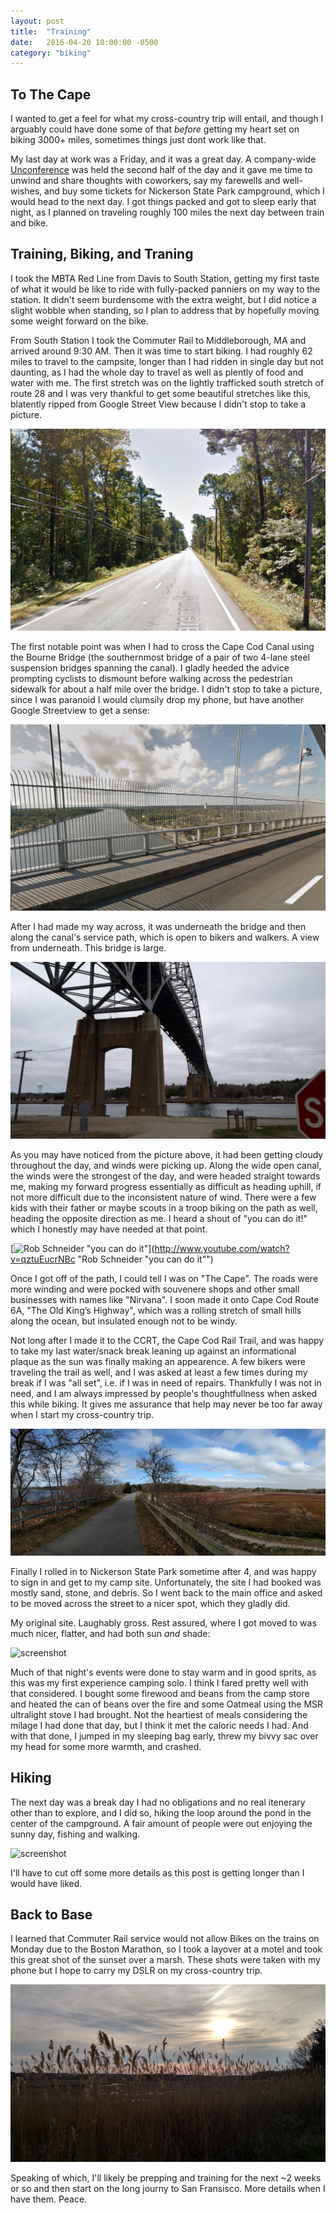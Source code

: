 ```yaml
---
layout: post
title:  "Training"
date:   2016-04-20 10:00:00 -0500
category: "biking"
---
```

## To The Cape

I wanted to get a feel for what my cross-country trip will entail, and though I arguably could have done some of that _before_ getting my heart set on biking 3000+ miles, sometimes things just dont work like that.

My last day at work was a Friday, and it was a great day. A company-wide [Unconference](https://en.wikipedia.org/wiki/Unconference) was held the second half of the day and it gave me time to unwind and share thoughts with coworkers, say my farewells and well-wishes, and buy some tickets for Nickerson State Park campground, which I would head to the next day. I got things packed and got to sleep early that night, as I planned on traveling roughly 100 miles the next day between train and bike.

## Training, Biking, and Traning

I took the MBTA Red Line from Davis to South Station, getting my first taste of what it would be like to ride with fully-packed panniers on my way to the station. It didn't seem burdensome with the extra weight, but I did notice a slight wobble when standing, so I plan to address that by hopefully moving some weight forward on the bike.

From South Station I took the Commuter Rail to Middleborough, MA and arrived around 9:30 AM. Then it was time to start biking. I had roughly 62 miles to travel to the campsite, longer than I had ridden in single day but not daunting, as I had the whole day to travel as well as plently of food and water with me. The first stretch was on the lightly trafficked south stretch of route 28 and I was very thankful to get some beautiful stretches like this, blatently ripped from Google Street View because I didn't stop to take a picture.

![screenshot](https://raw.githubusercontent.com/glenlovett/glenlovett.github.io/master/assets/capecod1.png)

The first notable point was when I had to cross the Cape Cod Canal using the Bourne Bridge (the southernmost bridge of a pair of two 4-lane steel suspension bridges spanning the canal). I gladly heeded the advice prompting cyclists to dismount before walking across the pedestrian sidewalk for about a half mile over the bridge. I didn't stop to take a picture, since I was paranoid I would clumsily drop my phone, but have another Google Streetview to get a sense:

![screenshot](https://raw.githubusercontent.com/glenlovett/glenlovett.github.io/master/assets/capecod2.png)

After I had made my way across, it was underneath the bridge and then along the canal's service path, which is open to bikers and walkers. A view from underneath. This bridge is large.

![screenshot](https://raw.githubusercontent.com/glenlovett/glenlovett.github.io/master/assets/IMG_20160416_122047493.jpg)

As you may have noticed from the picture above, it had been getting cloudy throughout the day, and winds were picking up. Along the wide open canal, the winds were the strongest of the day, and were headed straight towards me, making my forward progress essentially as difficult as heading uphill, if not more difficult due to the inconsistent nature of wind. There were a few kids with their father or maybe scouts in a troop biking on the path as well, heading the opposite direction as me. I heard a shout of "you can do it!" which I honestly may have needed at that point.

[![Rob Schneider "you can do it"](http://img.youtube.com/vi/qztuEucrNBc/0.jpg)](http://www.youtube.com/watch?v=qztuEucrNBc "Rob Schneider "you can do it"")

Once I got off of the path, I could tell I was on "The Cape". The roads were more winding and were pocked with souvenere shops and other small businesses with names like "Nirvana". I soon made it onto Cape Cod Route 6A, "The Old King’s Highway", which was a rolling stretch of small hills along the ocean, but insulated enough not to be windy.

Not long after I made it to the CCRT, the Cape Cod Rail Trail, and was happy to take my last water/snack break leaning up against an informational plaque as the sun was finally making an appearence. A few bikers were traveling the trail as well, and I was asked at least a few times during my break if I was "all set", i.e. if I was in need of repairs. Thankfully I was not in need, and I am always impressed by people's thoughtfullness when asked this while biking. It gives me assurance that help may never be too far away when I start my cross-country trip.

![screenshot](https://raw.githubusercontent.com/glenlovett/glenlovett.github.io/master/assets/IMG_20160416_155957209.jpg)

Finally I rolled in to Nickerson State Park sometime after 4, and was happy to sign in and get to my camp site. Unfortunately, the site I had booked was mostly sand, stone, and debris. So I went back to the main office and asked to be moved across the street to a nicer spot, which they gladly did.

My original site. Laughably gross. Rest assured, where I got moved to was much nicer, flatter, and had both sun _and_ shade:

![screenshot](https://github.com/glenlovett/glenlovett.github.io/blob/master/assets/IMG_20160416_165606693.jpg)

Much of that night's events were done to stay warm and in good sprits, as this was my first experience camping solo. I think I fared pretty well with that considered. I bought some firewood and beans from the camp store and heated the can of beans over the fire and some Oatmeal using the MSR ultralight stove I had brought. Not the heartiest of meals considering the milage I had done that day, but I think it met the caloric needs I had. And with that done, I jumped in my sleeping bag early, threw my bivvy sac over my head for some more warmth, and crashed.

## Hiking

The next day was a break day I had no obligations and no real itenerary other than to explore, and I did so, hiking the loop around the pond in the center of the campground. A fair amount of people were out enjoying the sunny day, fishing and walking.

![screenshot](https://github.com/glenlovett/glenlovett.github.io/blob/master/assets/IMG_20160417_085716427.jpg)

I'll have to cut off some more details as this post is getting longer than I would have liked.

## Back to Base

I learned that Commuter Rail service would not allow Bikes on the trains on Monday due to the Boston Marathon, so I took a layover at a motel and took this great shot of the sunset over a marsh. These shots were taken with my phone but I hope to carry my DSLR on my cross-country trip.

![screenshot](https://github.com/glenlovett/glenlovett.github.io/blob/master/assets/IMG_20160418_181801453_HDR.jpg)

Speaking of which, I'll likely be prepping and training for the next ~2 weeks or so and then start on the long journy to San Fransisco. More details when I have them. Peace.
